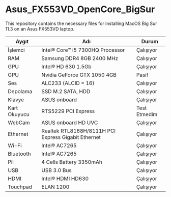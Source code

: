 # Asus_FX553VD_OpenCore_BigSur
This repository contains the necessary files for installing MacOS Big Sur 11.3 on an Asus FX553VD laptop.

| Aygıt        	| Adı                                                 	| Durum        	|
|--------------	|-----------------------------------------------------	|--------------	|
| İşlemci      	| Intel® Core™ i5 7300HQ Processor                    	| Çalışıyor    	|
| RAM          	| Samsung DDR4 8GB 2400 MHz                           	| Çalışıyor    	|
| GPU          	| Intel® HD 630 1.5Gb                                 	| Çalışıyor    	|
| GPU          	| Nvidia GeForce GTX 1050 4GB                         	| Pasif        	|
| Ses          	| ALC233 (ALCID = 16)                                 	| Çalışıyor    	|
| Depolama     	| SSD M.2 SATA, HDD                                   	| Çalışıyor    	|
| Klavye       	| ASUS onboard                                        	| Çalışıyor    	|
| Kart Okuyucu 	| RTS5229 PCI Express                                 	| Test Etmedim 	|
| WebCam       	| ASUS onboard HD UVC                                 	| Çalışıyor    	|
| Ethernet     	| Realtek RTL8168H/8111H PCI Express Gigabit Ethernet 	| Çalışıyor    	|
| Wi-Fi        	| Intel® AC7265                                       	| Çalışıyor    	|
| Bluetooth    	| Intel® AC7265                                       	| Çalışıyor    	|
| Pil          	| 4 Cells Battery 3350mAh                             	| Çalışıyor    	|
| USB          	| USB 3.0 Bus                                         	| Çalışıyor    	|
| HDMI         	| Intel® HDMI HD630                                   	| Çalışıyor    	|
| Touchpad     	| ELAN 1200                                           	| Çalışıyor    	|
